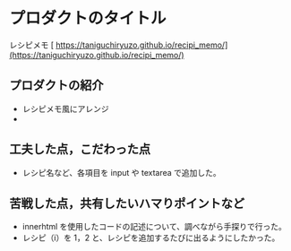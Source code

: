 # プロダクトのタイトル

レシピメモ
[ https://taniguchiryuzo.github.io/recipi_memo/](https://taniguchiryuzo.github.io/recipi_memo/)

## プロダクトの紹介

- レシピメモ風にアレンジ
-

## 工夫した点，こだわった点

- レシピ名など、各項目を input や textarea で追加した。

## 苦戦した点，共有したいハマりポイントなど

- innerhtml を使用したコードの記述について、調べながら手探りで行った。
- レシピ（i）を 1，2 と、レシピを追加するたびに出るようにしたかった。
